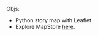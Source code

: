 Objs:  

- Python story map with Leaflet  
- Explore MapStore [here](https://mapstore.readthedocs.io/en/latest/user-guide/exploring-stories/).

